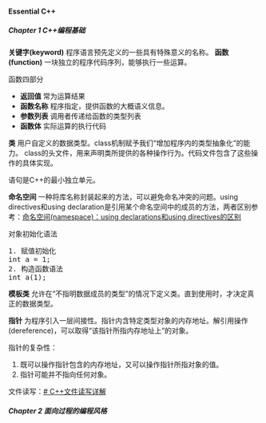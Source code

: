 #### Essential C++
##### Chapter 1 C++编程基础
**关键字(keyword)** 程序语言预先定义的一些具有特殊意义的名称。
**函数(function)** 一块独立的程序代码序列，能够执行一些运算。

函数四部分
- **返回值** 常为运算结果
- **函数名称** 程序指定，提供函数的大概语义信息。
- **参数列表** 调用者传递给函数的类型列表
- **函数体** 实际运算的执行代码

**类** 用户自定义的数据类型。class机制赋予我们“增加程序内的类型抽象化”的能力。
class的头文件，用来声明类所提供的各种操作行为。代码文件包含了这些操作的具体实现。

语句是C++的最小独立单元。

**命名空间** 一种将库名称封装起来的方法，可以避免命名冲突的问题。using directives和using declaration是引用某个命名空间中的成员的方法，两者区别参考：[命名空间(namespace)：using declarations和using directives的区别](https://blog.csdn.net/tingyue_/article/details/45898685)

对象初始化语法
<pre>
1. 赋值初始化
int a = 1;
2. 构造函数语法
int a(1);
</pre>
	
**模板类** 允许在“不指明数据成员的类型”的情况下定义类。直到使用时，才决定真正的数据类型。


**指针** 为程序引入一层间接性。指针内含特定类型对象的内存地址。解引用操作(dereference)，可以取得“该指针所指内存地址上”的对象。

指针的复杂性：
1. 既可以操作指针包含的内存地址，又可以操作指针所指对象的值。
2. 指针可能并不指向任何对象。

文件读写：[# C++文件读写详解](https://blog.csdn.net/kingstar158/article/details/6859379)

##### Chapter 2 面向过程的编程风格
